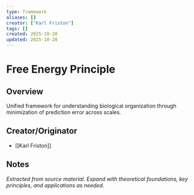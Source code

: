 ```yaml
---
type: framework
aliases: []
creator: ["Karl Friston"]
tags: []
created: 2025-10-20
updated: 2025-10-20
---
```


# Free Energy Principle

## Overview

Unified framework for understanding biological organization through minimization of prediction error across scales.

## Creator/Originator

- [[Karl Friston]]

## Notes

*Extracted from source material. Expand with theoretical foundations, key principles, and applications as needed.*
